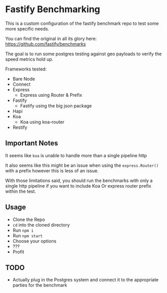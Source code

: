 # Fastify Benchmarking

This is a custom configuration of the fastify benchmark repo to test some more specific needs.

You can find the original in all its glory here: https://github.com/fastify/benchmarks

The goal is to run some postgres testing against geo payloads to verify the speed metrics hold up.

Frameworks tested:

- Bare Node
- Connect
- Express
  - Express using Router & Prefix
- Fastify
  - Fastify using the big json package
- Hapi
- Koa
  - Koa using koa-router
- Restify

## Important Notes

It seems like `koa` is unable to handle more than a single pipeline http

It also seems like this might be an issue when using the `express.Router()` with a prefix however this is less of an issue.

With those limitations said, you should run the benchmarks with only a single http pipeline if you want to include Koa Or express router prefix within the test.


## Usage

- Clone the Repo
- `cd` into the cloned directory
- Run `npm i`
- Run `npm start`
- Choose your options
- ???
- Profit

## TODO

- Actually plug in the Postgres system and connect it to the appropriate parties for the benchmark
